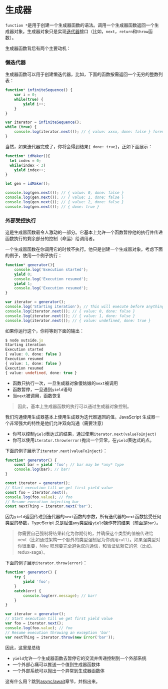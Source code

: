 # 生成器

`function *`是用于创建一个生成器函数的语法。调用一个生成器函数返回一个生成器对象。生成器对象只是实现[迭代器]()接口（比如，`next`，`return`和`throw`函数）。

生成器函数背后有两个主要动机：

### 懒迭代器

生成器函数可以用于创建懒迭代器，比如，下面的函数按需返回一个无穷的整数列表：
```ts
function* infiniteSequence() {
    var i = 0;
    while(true) {
        yield i++;
    }
}

var iterator = infiniteSequence();
while (true) {
    console.log(iterator.next()); // { value: xxxx, done: false } forever and ever
}
```

当然，如果迭代器完成了，你将会得到结果`{ done: true}`，正如下面展示：
```ts
function* idMaker(){
  let index = 0;
  while(index < 3)
    yield index++;
}

let gen = idMaker();

console.log(gen.next()); // { value: 0, done: false }
console.log(gen.next()); // { value: 1, done: false }
console.log(gen.next()); // { value: 2, done: false }
console.log(gen.next()); // { done: true }
```

### 外部受控执行

这是生成器函数最令人激动的一部分。它基本上允许一个函数暂停他的执行并传递函数执行的剩余部分的控制（命运）给调用者。

一个生成器函数在你调用它的时候不执行。他只是创建一个生成器对象。考虑下面的例子，使用一个例子执行：
```ts
function* generator(){
    console.log('Execution started');
    yield 0;
    console.log('Execution resumed');
    yield 1;
    console.log('Execution resumed');
}

var iterator = generator();
console.log('Starting iteration'); // This will execute before anything in the generator function body executes
console.log(iterator.next()); // { value: 0, done: false }
console.log(iterator.next()); // { value: 1, done: false }
console.log(iterator.next()); // { value: undefined, done: true }
```

如果你运行这个，你将等到下面的输出：
```ts
$ node outside.js
Starting iteration
Execution started
{ value: 0, done: false }
Execution resumed
{ value: 1, done: false }
Execution resumed
{ value: undefined, done: true }
```

- 函数只执行一次，一旦生成器对象傻姑娘的`next`被调用
- 函数暂停，一旦遇到`yield`语句
- 当`next`被调用，函数恢复

> 因此，基本上生成器函数的执行可以通过生成器对象控制。

我们沟通使用生成器基本上使用生成器为迭代器返回的值。JavaScript 生成器一个非常强大的特性是他们允许双向沟通（需要注意）

- 你可以控制`yield`表达式的结果，通过使用`iterator.next(valueToInject)`
- 你可以使用`iterator.throw(error)`抛出一个异常，在`yield`表达式的点。

下面的例子展示了`iterator.next(valueToInject)`：
```ts
function* generator() {
    const bar = yield 'foo'; // bar may be *any* type
    console.log(bar); // bar!
}

const iterator = generator();
// Start execution till we get first yield value
const foo = iterator.next();
console.log(foo.value); // foo
// Resume execution injecting bar
const nextThing = iterator.next('bar');
```
因为`yield`返回传递到迭代器的`next`函数的参数，所有迭代器的`next`函数接受任何类型的参数，TypeScript 总是赋值`any`类型给`yield`操作符的结果（前面是`bar`）。

> 你需要自己强制将结果转化为你期待的，并确保这个类型的值被传递给 next（比如通过架构一个额外的类型强制层为你调用`call`）。如果强类型对你很重要，Nike 鞥想要完全避免双向通信，和验证依赖它的包（比如，redux-saga）。

下面的例子展示`iterator.throw(error)`：
```ts
function* generator() {
    try {
        yield 'foo';
    }
    catch(err) {
        console.log(err.message); // bar!
    }
}

var iterator = generator();
// Start execution till we get first yield value
var foo = iterator.next();
console.log(foo.value); // foo
// Resume execution throwing an exception 'bar'
var nextThing = iterator.throw(new Error('bar'));
```
因此，这里是总结

- `yield`允许一个生成器函数去暂停它的交流并传递控制到一个外部系统
- 一个外部心痛可以推送一个值到生成器函数体
- 一个外部系统可以抛出一个异常到生成器函数体

这有什么用？跳到[async/await]()章节，并指出来。